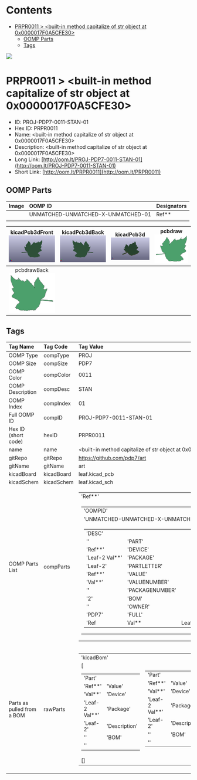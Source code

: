 



Contents
========

* [PRPR0011 > <built-in method capitalize of str object at 0x0000017F0A5CFE30>](#prpr0011--built-in-method-capitalize-of-str-object-at-0x0000017f0a5cfe30)
	* [OOMP Parts](#oomp-parts)
	* [Tags](#tags)
  
![][im]
# PRPR0011 > <built-in method capitalize of str object at 0x0000017F0A5CFE30>

- ID: PROJ-PDP7-0011-STAN-01
- Hex ID: PRPR0011
- Name: <built-in method capitalize of str object at 0x0000017F0A5CFE30>
- Description: <built-in method capitalize of str object at 0x0000017F0A5CFE30>
- Long Link: [http://oom.lt/PROJ-PDP7-0011-STAN-01](http://oom.lt/PROJ-PDP7-0011-STAN-01)
- Short Link: [http://oom.lt/PRPR0011](http://oom.lt/PRPR0011)

## OOMP Parts
  

|Image|OOMP ID|Designators|
| :--- | :--- | :--- |
|![]()|UNMATCHED-UNMATCHED-X-UNMATCHED-01|Ref**|
||||
  

|kicadPcb3dFront<br>[![](https://raw.githubusercontent.com/oomlout/oomlout_OOMP_projects_V2/main/PROJ/PDP7/0011/STAN/01/kicadPcb3dFront_140.png)](https://github.com/oomlout/oomlout_OOMP_projects_V2/tree/main/PROJ/PDP7/0011/STAN/01/kicadPcb3dFront.png)|kicadPcb3dBack<br>[![](https://raw.githubusercontent.com/oomlout/oomlout_OOMP_projects_V2/main/PROJ/PDP7/0011/STAN/01/kicadPcb3dBack_140.png)](https://github.com/oomlout/oomlout_OOMP_projects_V2/tree/main/PROJ/PDP7/0011/STAN/01/kicadPcb3dBack.png)|kicadPcb3d<br>[![](https://raw.githubusercontent.com/oomlout/oomlout_OOMP_projects_V2/main/PROJ/PDP7/0011/STAN/01/kicadPcb3d_140.png)](https://github.com/oomlout/oomlout_OOMP_projects_V2/tree/main/PROJ/PDP7/0011/STAN/01/kicadPcb3d.png)|pcbdraw<br>[![](https://raw.githubusercontent.com/oomlout/oomlout_OOMP_projects_V2/main/PROJ/PDP7/0011/STAN/01/pcbdraw_140.png)](https://github.com/oomlout/oomlout_OOMP_projects_V2/tree/main/PROJ/PDP7/0011/STAN/01/pcbdraw.svg)|
| :---: | :---: | :---: | :---: |
|pcbdrawBack<br>[![](https://raw.githubusercontent.com/oomlout/oomlout_OOMP_projects_V2/main/PROJ/PDP7/0011/STAN/01/pcbdrawBack_140.png)](https://github.com/oomlout/oomlout_OOMP_projects_V2/tree/main/PROJ/PDP7/0011/STAN/01/pcbdrawBack.svg)||||

## Tags
  

|Tag Name|Tag Code|Tag Value|
| :--- | :--- | :--- |
|OOMP Type|oompType|PROJ|
|OOMP Size|oompSize|PDP7|
|OOMP Color|oompColor|0011|
|OOMP Description|oompDesc|STAN|
|OOMP Index|oompIndex|01|
|Full OOMP ID|oompID|PROJ-PDP7-0011-STAN-01|
|Hex ID (short code)|hexID|PRPR0011|
|name|name|<built-in method capitalize of str object at 0x0000017F0A5CFE30>|
|gitRepo|gitRepo|https://github.com/pdp7/art|
|gitName|gitName|art|
|kicadBoard|kicadBoard|leaf.kicad_pcb|
|kicadSchem|kicadSchem|leaf.kicad_sch|
|OOMP Parts List|oompParts|<table><tr><td>'Ref**'</td></tr><tr><td> <table><tr><td>'OOMPID'</td></tr><tr><td> 'UNMATCHED-UNMATCHED-X-UNMATCHED-01'</td><td> 'FULL'</td></tr><tr><td> <table><tr><td>'DESC'</td></tr><tr><td> ''</td><td> 'PART'</td></tr><tr><td> 'Ref**'</td><td> 'DEVICE'</td></tr><tr><td> 'Leaf-2 Val**'</td><td> 'PACKAGE'</td></tr><tr><td> 'Leaf-2'</td><td> 'PARTLETTER'</td></tr><tr><td> 'Ref**'</td><td> 'VALUE'</td></tr><tr><td> 'Val**'</td><td> 'VALUENUMBER'</td></tr><tr><td> '**'</td><td> 'PACKAGENUMBER'</td></tr><tr><td> '2'</td><td> 'BOM'</td></tr><tr><td> ''</td><td> 'OWNER'</td></tr><tr><td> 'PDP7'</td><td> 'FULL'</td></tr><tr><td> 'Ref**</td><td>Val**</td><td>Leaf-2 Val**</td><td>Leaf-2</td><td></td><td></td><td>'</td></tr></table></td></tr></table></td></tr></table>|
|Parts as pulled from a BOM|rawParts|<table><tr><td>'kicadBom'</td></tr><tr><td> [<table><tr><td>'Part'</td></tr><tr><td> 'Ref**'</td><td> 'Value'</td></tr><tr><td> 'Val**'</td><td> 'Device'</td></tr><tr><td> 'Leaf-2 Val**'</td><td> 'Package'</td></tr><tr><td> 'Leaf-2'</td><td> 'Description'</td></tr><tr><td> ''</td><td> 'BOM'</td></tr><tr><td> ''</td></tr></table></td><td> <table><tr><td>'Part'</td></tr><tr><td> 'Ref**'</td><td> 'Value'</td></tr><tr><td> 'Val**'</td><td> 'Device'</td></tr><tr><td> 'Leaf-2 Val**'</td><td> 'Package'</td></tr><tr><td> 'Leaf-2'</td><td> 'Description'</td></tr><tr><td> ''</td><td> 'BOM'</td></tr><tr><td> ''</td></tr></table></td><td> <table><tr><td>'Part'</td></tr><tr><td> 'Ref**'</td><td> 'Value'</td></tr><tr><td> 'Val**'</td><td> 'Device'</td></tr><tr><td> 'Leaf-2 Val**'</td><td> 'Package'</td></tr><tr><td> 'Leaf-2'</td><td> 'Description'</td></tr><tr><td> ''</td><td> 'BOM'</td></tr><tr><td> ''</td></tr></table></td><td> <table><tr><td>'Part'</td></tr><tr><td> 'Ref**'</td><td> 'Value'</td></tr><tr><td> 'Val**'</td><td> 'Device'</td></tr><tr><td> 'Leaf-2 Val**'</td><td> 'Package'</td></tr><tr><td> 'Leaf-2'</td><td> 'Description'</td></tr><tr><td> ''</td><td> 'BOM'</td></tr><tr><td> ''</td></tr></table></td><td> <table><tr><td>'Part'</td></tr><tr><td> 'Ref**'</td><td> 'Value'</td></tr><tr><td> 'Val**'</td><td> 'Device'</td></tr><tr><td> 'Leaf-2 Val**'</td><td> 'Package'</td></tr><tr><td> 'Leaf-2'</td><td> 'Description'</td></tr><tr><td> ''</td><td> 'BOM'</td></tr><tr><td> ''</td></tr></table></td><td> <table><tr><td>'Part'</td></tr><tr><td> 'Ref**'</td><td> 'Value'</td></tr><tr><td> 'Val**'</td><td> 'Device'</td></tr><tr><td> 'Leaf-2 Val**'</td><td> 'Package'</td></tr><tr><td> 'Leaf-2'</td><td> 'Description'</td></tr><tr><td> ''</td><td> 'BOM'</td></tr><tr><td> ''</td></tr></table></td><td> <table><tr><td>'Part'</td></tr><tr><td> 'Ref**'</td><td> 'Value'</td></tr><tr><td> 'Val**'</td><td> 'Device'</td></tr><tr><td> 'Leaf-2 Val**'</td><td> 'Package'</td></tr><tr><td> 'Leaf-2'</td><td> 'Description'</td></tr><tr><td> ''</td><td> 'BOM'</td></tr><tr><td> ''</td></tr></table></td><td> <table><tr><td>'Part'</td></tr><tr><td> 'Ref**'</td><td> 'Value'</td></tr><tr><td> 'Val**'</td><td> 'Device'</td></tr><tr><td> 'Leaf-2 Val**'</td><td> 'Package'</td></tr><tr><td> 'Leaf-2'</td><td> 'Description'</td></tr><tr><td> ''</td><td> 'BOM'</td></tr><tr><td> ''</td></tr></table></td><td> <table><tr><td>'Part'</td></tr><tr><td> 'Ref**'</td><td> 'Value'</td></tr><tr><td> 'Val**'</td><td> 'Device'</td></tr><tr><td> 'Leaf-2 Val**'</td><td> 'Package'</td></tr><tr><td> 'Leaf-2'</td><td> 'Description'</td></tr><tr><td> ''</td><td> 'BOM'</td></tr><tr><td> ''</td></tr></table></td><td> <table><tr><td>'Part'</td></tr><tr><td> 'Ref**'</td><td> 'Value'</td></tr><tr><td> 'Val**'</td><td> 'Device'</td></tr><tr><td> 'Leaf-2 Val**'</td><td> 'Package'</td></tr><tr><td> 'Leaf-2'</td><td> 'Description'</td></tr><tr><td> ''</td><td> 'BOM'</td></tr><tr><td> ''</td></tr></table></td><td> <table><tr><td>'Part'</td></tr><tr><td> 'Ref**'</td><td> 'Value'</td></tr><tr><td> 'Val**'</td><td> 'Device'</td></tr><tr><td> 'Leaf-2 Val**'</td><td> 'Package'</td></tr><tr><td> 'Leaf-2'</td><td> 'Description'</td></tr><tr><td> ''</td><td> 'BOM'</td></tr><tr><td> ''</td></tr></table></td><td> <table><tr><td>'Part'</td></tr><tr><td> 'Ref**'</td><td> 'Value'</td></tr><tr><td> 'Val**'</td><td> 'Device'</td></tr><tr><td> 'Leaf-2 Val**'</td><td> 'Package'</td></tr><tr><td> 'Leaf-2'</td><td> 'Description'</td></tr><tr><td> ''</td><td> 'BOM'</td></tr><tr><td> ''</td></tr></table></td><td> <table><tr><td>'Part'</td></tr><tr><td> 'Ref**'</td><td> 'Value'</td></tr><tr><td> 'Val**'</td><td> 'Device'</td></tr><tr><td> 'Leaf-2 Val**'</td><td> 'Package'</td></tr><tr><td> 'Leaf-2'</td><td> 'Description'</td></tr><tr><td> ''</td><td> 'BOM'</td></tr><tr><td> ''</td></tr></table></td><td> <table><tr><td>'Part'</td></tr><tr><td> 'Ref**'</td><td> 'Value'</td></tr><tr><td> 'Val**'</td><td> 'Device'</td></tr><tr><td> 'Leaf-2 Val**'</td><td> 'Package'</td></tr><tr><td> 'Leaf-2'</td><td> 'Description'</td></tr><tr><td> ''</td><td> 'BOM'</td></tr><tr><td> ''</td></tr></table></td><td> <table><tr><td>'Part'</td></tr><tr><td> 'Ref**'</td><td> 'Value'</td></tr><tr><td> 'Val**'</td><td> 'Device'</td></tr><tr><td> 'Leaf-2 Val**'</td><td> 'Package'</td></tr><tr><td> 'Leaf-2'</td><td> 'Description'</td></tr><tr><td> ''</td><td> 'BOM'</td></tr><tr><td> ''</td></tr></table></td><td> <table><tr><td>'Part'</td></tr><tr><td> 'Ref**'</td><td> 'Value'</td></tr><tr><td> 'Val**'</td><td> 'Device'</td></tr><tr><td> 'Leaf-2 Val**'</td><td> 'Package'</td></tr><tr><td> 'Leaf-2'</td><td> 'Description'</td></tr><tr><td> ''</td><td> 'BOM'</td></tr><tr><td> ''</td></tr></table></td><td> <table><tr><td>'Part'</td></tr><tr><td> 'Ref**'</td><td> 'Value'</td></tr><tr><td> 'Val**'</td><td> 'Device'</td></tr><tr><td> 'Leaf-2 Val**'</td><td> 'Package'</td></tr><tr><td> 'Leaf-2'</td><td> 'Description'</td></tr><tr><td> ''</td><td> 'BOM'</td></tr><tr><td> ''</td></tr></table></td><td> <table><tr><td>'Part'</td></tr><tr><td> 'Ref**'</td><td> 'Value'</td></tr><tr><td> 'Val**'</td><td> 'Device'</td></tr><tr><td> 'Leaf-2 Val**'</td><td> 'Package'</td></tr><tr><td> 'Leaf-2'</td><td> 'Description'</td></tr><tr><td> ''</td><td> 'BOM'</td></tr><tr><td> ''</td></tr></table></td><td> <table><tr><td>'Part'</td></tr><tr><td> 'Ref**'</td><td> 'Value'</td></tr><tr><td> 'Val**'</td><td> 'Device'</td></tr><tr><td> 'Leaf-2 Val**'</td><td> 'Package'</td></tr><tr><td> 'Leaf-2'</td><td> 'Description'</td></tr><tr><td> ''</td><td> 'BOM'</td></tr><tr><td> ''</td></tr></table></td><td> <table><tr><td>'Part'</td></tr><tr><td> 'Ref**'</td><td> 'Value'</td></tr><tr><td> 'Val**'</td><td> 'Device'</td></tr><tr><td> 'Leaf-2 Val**'</td><td> 'Package'</td></tr><tr><td> 'Leaf-2'</td><td> 'Description'</td></tr><tr><td> ''</td><td> 'BOM'</td></tr><tr><td> ''</td></tr></table></td><td> <table><tr><td>'Part'</td></tr><tr><td> 'Ref**'</td><td> 'Value'</td></tr><tr><td> 'Val**'</td><td> 'Device'</td></tr><tr><td> 'Leaf-2 Val**'</td><td> 'Package'</td></tr><tr><td> 'Leaf-2'</td><td> 'Description'</td></tr><tr><td> ''</td><td> 'BOM'</td></tr><tr><td> ''</td></tr></table></td><td> <table><tr><td>'Part'</td></tr><tr><td> 'Ref**'</td><td> 'Value'</td></tr><tr><td> 'Val**'</td><td> 'Device'</td></tr><tr><td> 'Leaf-2 Val**'</td><td> 'Package'</td></tr><tr><td> 'Leaf-2'</td><td> 'Description'</td></tr><tr><td> ''</td><td> 'BOM'</td></tr><tr><td> ''</td></tr></table></td><td> <table><tr><td>'Part'</td></tr><tr><td> 'Ref**'</td><td> 'Value'</td></tr><tr><td> 'Val**'</td><td> 'Device'</td></tr><tr><td> 'Leaf-2 Val**'</td><td> 'Package'</td></tr><tr><td> 'Leaf-2'</td><td> 'Description'</td></tr><tr><td> ''</td><td> 'BOM'</td></tr><tr><td> ''</td></tr></table>]</td><td> 'eagleBom'</td></tr><tr><td> []</td></tr></table>|
||||



[im]: kicadPcb3d_450.png
